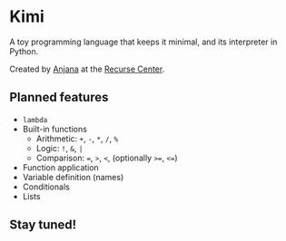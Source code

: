 # Kimi
A toy programming language that keeps it minimal,
and its interpreter in Python.

Created by [Anjana](https://github.com/vakila) at the [Recurse Center](https://www.recurse.com).

## Planned features
* `lambda`
* Built-in functions
    * Arithmetic: `+`, `-`, `*`, `/`, `%`
    * Logic: `!`, `&`, `|`
    * Comparison: `=`, `>`, `<`, (optionally `>=`, `<=`)
* Function application
* Variable definition (names)
* Conditionals
* Lists

## Stay tuned!
